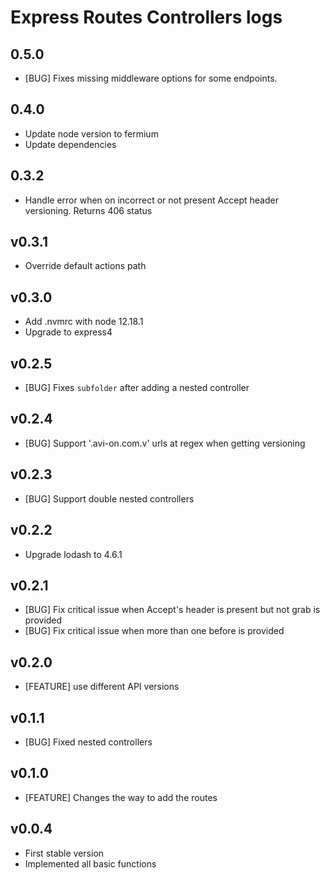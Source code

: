 # Express Routes Controllers logs

## 0.5.0

- [BUG] Fixes missing middleware options for some endpoints.

## 0.4.0

- Update node version to fermium
- Update dependencies

## 0.3.2

- Handle error when on incorrect or not present Accept header versioning. Returns 406 status

## v0.3.1

- Override default actions path

## v0.3.0

- Add .nvmrc with node 12.18.1
- Upgrade to express4


## v0.2.5

- [BUG] Fixes `subfolder` after adding a nested controller

## v0.2.4

- [BUG] Support '.avi-on.com.v' urls at regex when getting versioning

## v0.2.3

- [BUG] Support double nested controllers

## v0.2.2

- Upgrade lodash to 4.6.1

## v0.2.1

- [BUG] Fix critical issue when Accept's header is present but not grab is provided
- [BUG] Fix critical issue when more than one before is provided

## v0.2.0

- [FEATURE] use different API versions

## v0.1.1

- [BUG] Fixed nested controllers

## v0.1.0

- [FEATURE] Changes the way to add the routes

## v0.0.4

- First stable version
- Implemented all basic functions

